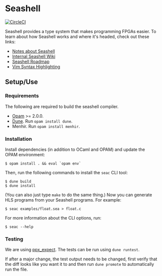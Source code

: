 # Seashell

[![CircleCI](https://circleci.com/gh/cucapra/seashell.svg?style=svg)](https://circleci.com/gh/cucapra/seashell)

Seashell provides a type system that makes programming FPGAs easier. To learn about how Seashell works and where it's headed, check out these links:
  - [Notes about Seashell](https://capra.cs.cornell.edu/seashell/docs/index.html)
  - [Internal Seashell Wiki](https://github.com/cucapra/seashell/wiki)
  - [Seashell Roadmap](https://github.com/cucapra/seashell/wiki/Project-Roadmap)
  - [Vim Syntax Highlighting](https://github.com/tedbauer/seashell.vim)

## Setup/Use

### Requirements
The following are required to build the seashell compiler.
  - [Opam](https://opam.ocaml.org/blog/opam-2-0-0-rc4/) >= 2.0.0.
  - [Dune](https://github.com/ocaml/dune). Run `opam install dune`.
  - Menhir. Run `opam install menhir`.

### Installation

Install dependencies (in addition to OCaml and OPAM) and update the OPAM environment:

    $ opam install . && eval `opam env`

Then, run the following commands to install the `seac` CLI tool:

    $ dune build
    $ dune install

(You can also just type `make` to do the same thing.)
Now you can generate HLS programs from your Seashell programs.
For example:

    $ seac examples/float.sea > float.c

For more information about the CLI options, run:

    $ seac --help

### Testing

We are using [ppx_expect](https://github.com/janestreet/ppx_expect). The tests
can be run using `dune runtest`.

If after a major change, the test output needs to be changed, first verify that
the diff looks like you want it to and then run `dune promote` to automatically
run the file.
